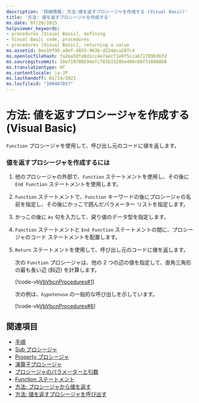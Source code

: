 ```yaml
---
description: '詳細情報: 方法:値を返すプロシージャを作成する (Visual Basic)'
title: '方法: 値を返すプロシージャを作成する'
ms.date: 07/20/2015
helpviewer_keywords:
- procedures [Visual Basic], defining
- Visual Basic code, procedures
- procedures [Visual Basic], returning a value
ms.assetid: 8ee19f95-a9ef-4033-963b-d224dca207c4
ms.openlocfilehash: fa2ea50febd1cc4e7aecf1e6f5cca671789b36fd
ms.sourcegitcommit: 10e719780594efc781b15295e499c66f316068b8
ms.translationtype: HT
ms.contentlocale: ja-JP
ms.lasthandoff: 02/14/2021
ms.locfileid: "100467057"
---
```

# <a name="how-to-create-a-procedure-that-returns-a-value-visual-basic"></a>方法: 値を返すプロシージャを作成する (Visual Basic)

`Function` プロシージャを使用して、呼び出し元のコードに値を返します。  
  
### <a name="to-create-a-procedure-that-returns-a-value"></a>値を返すプロシージャを作成するには  
  
1. 他のプロシージャの外部で、`Function` ステートメントを使用し、その後に `End Function` ステートメントを使用します。  
  
2. `Function` ステートメントで、`Function` キーワードの後にプロシージャの名前を指定し、その後にかっこで囲んだパラメーター リストを指定します。  
  
3. かっこの後に `As` 句を入力して、戻り値のデータ型を指定します。  
  
4. `Function` ステートメントと `End Function` ステートメントの間に、プロシージャのコード ステートメントを配置します。  
  
5. `Return` ステートメントを使用して、呼び出し元のコードに値を返します。  
  
     次の `Function` プロシージャは、他の 2 つの辺の値を指定して、直角三角形の最も長い辺 (斜辺) を計算します。  
  
     [!code-vb[VbVbcnProcedures#1](~/samples/snippets/visualbasic/VS_Snippets_VBCSharp/VbVbcnProcedures/VB/Class1.vb#1)]  
  
     次の例は、`hypotenuse` の一般的な呼び出しを示しています。  
  
     [!code-vb[VbVbcnProcedures#6](~/samples/snippets/visualbasic/VS_Snippets_VBCSharp/VbVbcnProcedures/VB/Class1.vb#6)]  
  
## <a name="see-also"></a>関連項目

- [手順](./index.md)
- [Sub プロシージャ](./sub-procedures.md)
- [Property プロシージャ](./property-procedures.md)
- [演算子プロシージャ](./operator-procedures.md)
- [プロシージャのパラメーターと引数](./procedure-parameters-and-arguments.md)
- [Function ステートメント](../../../language-reference/statements/function-statement.md)
- [方法: プロシージャから値を返す](./how-to-return-a-value-from-a-procedure.md)
- [方法: 値を返すプロシージャを呼び出す](./how-to-call-a-procedure-that-returns-a-value.md)
